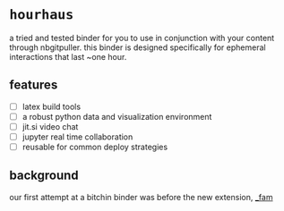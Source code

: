 # `hourhaus`

a tried and tested binder for you to use in conjunction with your content through nbgitpuller. this binder is designed specifically for ephemeral interactions that last ~one hour.

## features

- [ ] latex build tools
- [ ] a robust python data and visualization environment
- [ ] jit.si video chat
- [ ] jupyter real time collaboration
- [ ] reusable for common deploy strategies

## background

our first attempt at a bitchin binder was before the new extension, [_fam](https://github.com/deathbeds/_fam)
